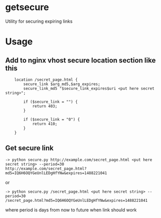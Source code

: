 # getsecure
Utility for securing expiring links

# Usage

## Add to nginx vhost secure location section like this

```
    location /secret_page.html {
	    secure_link $arg_md5,$arg_expires;
	    secure_link_md5 "$secure_link_expires$uri <put here secret string>";

	    if ($secure_link = "") {
	        return 403;
	    }

	    if ($secure_link = "0") {
	        return 410;
	    }
    }
```

## Get secure link

```
-> python secure.py http://example.com/secret_page.html <put here secret string> --period=30
http://example.com/secret_page.html?md5=IQ6H6OQYGeUnlLEDgHfYNw&expires=1488221041
```
or 
```
-> python secure.py /secret_page.html <put here secret string> --period=30
/secret_page.html?md5=IQ6H6OQYGeUnlLEDgHfYNw&expires=1488221041
```

where period is days from now to future when link should work
